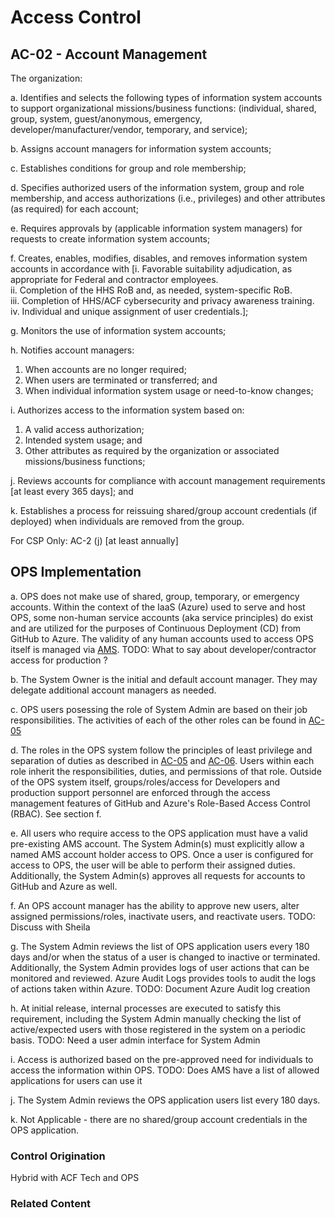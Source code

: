 # Access Control
## AC-02 - Account Management

The organization:

a. Identifies and selects the following types of information system accounts to support organizational missions/business functions: (individual, shared, group, system, guest/anonymous, emergency, developer/manufacturer/vendor, temporary, and service);

b. Assigns account managers for information system accounts;

c. Establishes conditions for group and role membership;

d. Specifies authorized users of the information system, group and role membership, and access authorizations (i.e., privileges) and other attributes (as required) for each account;

e. Requires approvals by (applicable information system managers) for requests to create information system accounts;

f. Creates, enables, modifies, disables, and removes information system accounts in accordance with [i. Favorable suitability adjudication, as appropriate for Federal and contractor employees.<br />
ii. Completion of the HHS RoB and, as needed, system-specific RoB.<br />
iii. Completion of HHS/ACF cybersecurity and privacy awareness training.<br />
iv. Individual and unique assignment of user credentials.];

g. Monitors the use of information system accounts;

h. Notifies account managers:

   1. When accounts are no longer required;
   2. When users are terminated or transferred; and
   3. When individual information system usage or need-to-know changes;

i. Authorizes access to the information system based on:

   1. A valid access authorization;
   2. Intended system usage; and
   3. Other attributes as required by the organization or associated missions/business functions;

j. Reviews accounts for compliance with account management requirements [at least every 365 days]; and

k. Establishes a process for reissuing shared/group account credentials (if deployed) when individuals are removed from the group.

For CSP Only: AC-2 (j) [at least annually]

## OPS Implementation
a. OPS does not make use of shared, group, temporary, or emergency accounts. Within the context of the IaaS (Azure) used to serve and host OPS, some non-human service accounts (aka service principles) do exist and are utilized for the purposes of Continuous Deployment (CD) from GitHub to Azure. The validity of any human accounts used to access OPS itself is managed via [AMS](https://ams.hhs.gov/). TODO: What to say about developer/contractor access for production ?

b. The System Owner is the initial and default account manager. They may delegate additional account managers as needed.

c. OPS users posessing the role of System Admin are based on their job responsibilities.  The activities of each of the other roles can be found in [AC-05](./ac-05.md)

d. The roles in the OPS system follow the principles of least privilege and separation of duties as described in [AC-05](./ac-05.md) and [AC-06](./ac-06.md).  Users within each role inherit the responsibilities, duties, and permissions of that role. Outside of the OPS system itself, groups/roles/access for Developers and production support personnel are enforced through the access management features of GitHub and Azure's Role-Based Access Control (RBAC). See section f.

e. All users who require access to the OPS application must have a valid pre-existing AMS account. The System Admin(s) must explicitly allow a named AMS account holder access to OPS. Once a user is configured for access to OPS, the user will be able to perform their assigned duties. Additionally, the System Admin(s) approves all requests for accounts to GitHub and Azure as well.

f. An OPS account manager has the ability to approve new users, alter assigned permissions/roles, inactivate users, and reactivate users.
TODO: Discuss with Sheila

g. The System Admin reviews the list of OPS application users every 180 days and/or when the status of a user is changed to inactive or terminated.  Additionally, the System Admin provides logs of user actions that can be monitored and reviewed. Azure Audit Logs provides tools to audit the logs of actions taken within Azure. TODO: Document Azure Audit log creation

h. At initial release, internal processes are executed to satisfy this requirement, including the System Admin manually checking the list of active/expected users with those registered in the system on a periodic basis. TODO: Need a user admin interface for System Admin

i. Access is authorized based on the pre-approved need for individuals to access the information within OPS.
TODO: Does AMS have a list of allowed applications for users can use it

j. The System Admin reviews the OPS application users list every 180 days.

k. Not Applicable - there are no shared/group account credentials in the OPS application.

### Control Origination

Hybrid with ACF Tech and OPS

### Related Content
